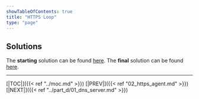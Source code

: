 ```yaml
---
showTableOfContents: true
title: "HTTPS Loop"
type: "page"
---
```

## Solutions
The **starting** solution can be found [here](https://github.com/faanross/workshop_antisyphon_18092025/tree/main/Lesson05_Begin).
The **final** solution can be found [here](https://github.com/faanross/workshop_antisyphon_18092025/tree/main/Lesson05_Done).

___
[|TOC|]({{< ref "../moc.md" >}})
[|PREV|]({{< ref "02_https_agent.md" >}})
[|NEXT|]({{< ref "../part_d/01_dns_server.md" >}})